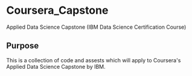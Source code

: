 # Coursera_Capstone
Applied Data Science Capstone (IBM Data Science Certification Course)

## Purpose
This is a collection of code and assests which will apply to Coursera's Applied Data Science Capstone by IBM.
